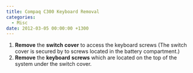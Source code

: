 ```yaml
---
title: Compaq C300 Keyboard Removal
categories:
  - Misc
date: 2012-03-05 00:00:00 +1300
---
```

  1. **Remove** the **switch** **cover** to access the keyboard screws (The switch cover is secured by to screws located in the battery compartment.)
  2. **Remove** the **keyboard** **screws** which are located on the top of the system under the switch cover.

